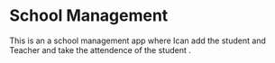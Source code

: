 # School Management
This is an a school management app where Ican add the student and Teacher and take the attendence of the student .